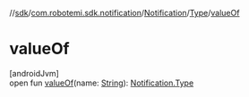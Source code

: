 //[sdk](../../../../index.md)/[com.robotemi.sdk.notification](../../index.md)/[Notification](../index.md)/[Type](index.md)/[valueOf](value-of.md)

# valueOf

[androidJvm]\
open fun [valueOf](value-of.md)(name: [String](https://docs.oracle.com/javase/8/docs/api/java/lang/String.html)): [Notification.Type](index.md)
